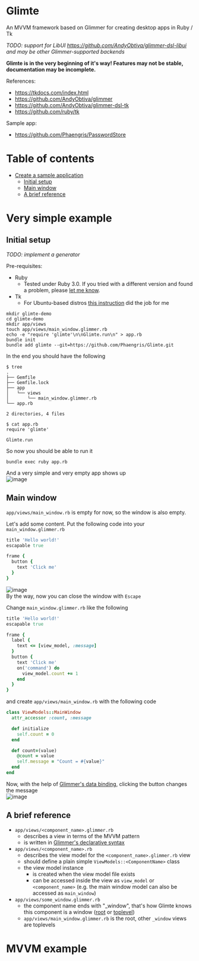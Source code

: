 # Glimte

An MVVM framework based on Glimmer for creating desktop apps in Ruby / Tk

_TODO: support for LibUI https://github.com/AndyObtiva/glimmer-dsl-libui and may be other Glimmer-supported backends_

**Glimte is in the very beginning of it's way! Features may not be stable, documentation may be incomplete.**

References:
- https://tkdocs.com/index.html
- https://github.com/AndyObtiva/glimmer
- https://github.com/AndyObtiva/glimmer-dsl-tk
- https://github.com/ruby/tk

Sample app:
- https://github.com/Phaengris/PasswordStore

# Table of contents

<!-- TOC -->
* [Create a sample application](#create-a-sample-application)
  * [Initial setup](#initial-setup)
  * [Main window](#main-window)
  * [A brief reference](#a-brief-reference)
<!-- TOC -->

# Very simple example

## Initial setup

_TODO: implement a generator_

Pre-requisites:
- Ruby
  - Tested under Ruby 3.0. If you tried with a different version and found a problem, please [let me know](https://github.com/Phaengris/Glimte/issues/new). 
- Tk
  - For Ubuntu-based distros [this instruction](https://saveriomiroddi.github.io/Installing-ruby-tk-bindings-gem-on-ubuntu/) did the job for me 


```shell
mkdir glimte-demo
cd glimte-demo
mkdir app/views
touch app/views/main_window.glimmer.rb
echo -e "require 'glimte'\n\nGlimte.run\n" > app.rb
bundle init
bundle add glimte --git=https://github.com/Phaengris/Glimte.git
```
In the end you should have the following
```shell
$ tree
.
├── Gemfile
├── Gemfile.lock
├── app
│   └── views
│       └── main_window.glimmer.rb
└── app.rb

2 directories, 4 files

$ cat app.rb
require 'glimte'

Glimte.run
```

So now you should be able to run it

```shell
bundle exec ruby app.rb
```

And a very simple and very empty app shows up \
![image](https://user-images.githubusercontent.com/65915934/216783315-14dd2d40-b3e8-48a3-904d-37ea091ccb5b.png)

## Main window

`app/views/main_window.rb` is empty for now, so the window is also empty.

Let's add some content. Put the following code into your `main_window.glimmer.rb`

```ruby
title 'Hello world!'
escapable true

frame {
  button {
    text 'Click me'
  }
}
```
![image](https://user-images.githubusercontent.com/65915934/216783956-c8827b17-4cab-4f16-b5bf-d6c33269b98c.png) \
By the way, now you can close the window with `Escape`

Change `main_window.glimmer.rb` like the following

```ruby
title 'Hello world!'
escapable true

frame {
  label {
    text <= [view_model, :message]
  }
  button {
    text 'Click me'
    on('command') do
      view_model.count += 1
    end
  }
}
```

and create `app/views/main_window.rb` with the following code

```ruby
class ViewModels::MainWindow
  attr_accessor :count, :message

  def initialize
    self.count = 0
  end

  def count=(value)
    @count = value
    self.message = "Count = #{value}"
  end
end
```

Now, with the help of [Glimmer's data binding](https://github.com/AndyObtiva/glimmer-dsl-tk#data-binding), clicking the button changes the message\
![image](https://user-images.githubusercontent.com/65915934/216785366-2579430b-be63-43b0-a0a3-5db7a775fbb9.png)

## A brief reference

- `app/views/<component_name>.glimmer.rb`
  - describes a view in terms of the MVVM pattern
  - is written in [Glimmer's declarative syntax](https://github.com/AndyObtiva/glimmer-dsl-tk#glimmer-gui-dsl-concepts)
- `app/views/<component_name>.rb`
  - describes the view model for the `<component_name>.glimmer.rb` view
  - should define a plain simple `ViewModels::<ComponentName>` class
  - the view model instance
    - is created when the view model file exists
    - can be accessed inside the view as `view_model` or `<component_name>` (e.g. the main window model can also be accessed as `main_window`)
- `app/views/some_window.glimmer.rb`
  - the component name ends with "_window",
    that's how Glimte knows this component is a window ([root](https://github.com/Phaengris/glimmer-dsl-tk/blob/master/samples/hello/hello_root.rb) or [toplevel](https://github.com/Phaengris/glimmer-dsl-tk/blob/master/samples/hello/hello_toplevel.rb))
  - `app/views/main_window.glimmer.rb` is the root, other `_window` views are toplevels
  
# MVVM example
